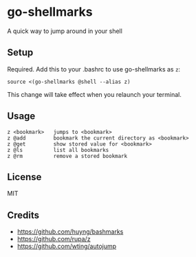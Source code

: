 # go-shellmarks

A quick way to jump around in your shell

## Setup

Required. Add this to your .bashrc to use go-shellmarks as `z`:

```shell
source <(go-shellmarks @shell --alias z)
```

This change will take effect when you relaunch your terminal.

## Usage

```
z <bookmark>   jumps to <bookmark>
z @add         bookmark the current directory as <bookmark>
z @get         show stored value for <bookmark>
z @ls          list all bookmarks
z @rm          remove a stored bookmark
```

## License

MIT

## Credits

- https://github.com/huyng/bashmarks
- https://github.com/rupa/z
- https://github.com/wting/autojump

